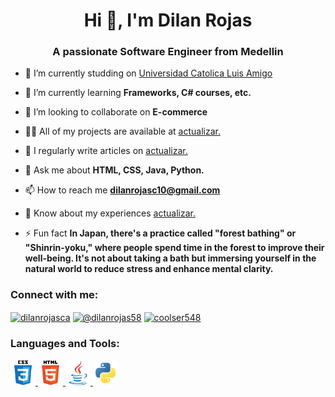 <h1 align="center">Hi 👋, I'm Dilan Rojas</h1>
<h3 align="center">A passionate Software Engineer from Medellin</h3>

- 🔭 I’m currently studding on [Universidad Catolica Luis Amigo](https://www.funlam.edu.co)

- 🌱 I’m currently learning **Frameworks, C# courses, etc.**

- 👯 I’m looking to collaborate on **E-commerce**

- 👨‍💻 All of my projects are available at [actualizar.](actualizar.)

- 📝 I regularly write articles on [actualizar.](actualizar.)

- 💬 Ask me about **HTML, CSS, Java, Python.**

- 📫 How to reach me **dilanrojasc10@gmail.com**

- 📄 Know about my experiences [actualizar.](actualizar.)

- ⚡ Fun fact **In Japan, there's a practice called "forest bathing" or "Shinrin-yoku," where people spend time in the forest to improve their well-being. It's not about taking a bath but immersing yourself in the natural world to reduce stress and enhance mental clarity.**

<h3 align="left">Connect with me:</h3>
<p align="left">
<a href="https://linkedin.com/in/dilanrojasca" target="blank"><img align="center" src="https://raw.githubusercontent.com/rahuldkjain/github-profile-readme-generator/master/src/images/icons/Social/linked-in-alt.svg" alt="dilanrojasca" height="30" width="40" /></a>
<a href="https://instagram.com/@dilanrojas58" target="blank"><img align="center" src="https://raw.githubusercontent.com/rahuldkjain/github-profile-readme-generator/master/src/images/icons/Social/instagram.svg" alt="@dilanrojas58" height="30" width="40" /></a>
<a href="https://discord.gg/coolser548" target="blank"><img align="center" src="https://raw.githubusercontent.com/rahuldkjain/github-profile-readme-generator/master/src/images/icons/Social/discord.svg" alt="coolser548" height="30" width="40" /></a>
</p>

<h3 align="left">Languages and Tools:</h3>
<p align="left"> <a href="https://www.w3schools.com/css/" target="_blank" rel="noreferrer"> <img src="https://raw.githubusercontent.com/devicons/devicon/master/icons/css3/css3-original-wordmark.svg" alt="css3" width="40" height="40"/> </a> <a href="https://www.w3.org/html/" target="_blank" rel="noreferrer"> <img src="https://raw.githubusercontent.com/devicons/devicon/master/icons/html5/html5-original-wordmark.svg" alt="html5" width="40" height="40"/> </a> <a href="https://www.java.com" target="_blank" rel="noreferrer"> <img src="https://raw.githubusercontent.com/devicons/devicon/master/icons/java/java-original.svg" alt="java" width="40" height="40"/> </a> <a href="https://www.python.org" target="_blank" rel="noreferrer"> <img src="https://raw.githubusercontent.com/devicons/devicon/master/icons/python/python-original.svg" alt="python" width="40" height="40"/> </a> </p>

